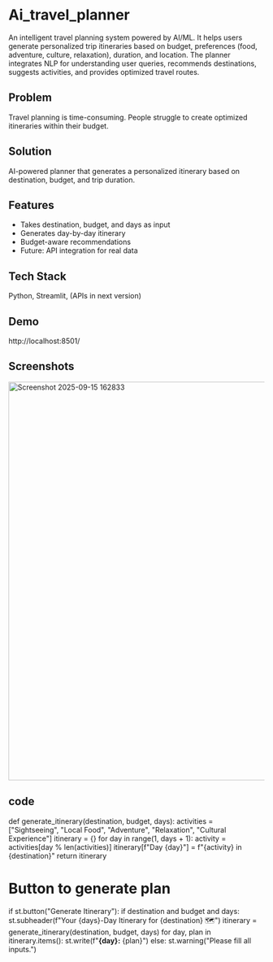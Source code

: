 # Ai_travel_planner
An intelligent travel planning system powered by AI/ML. It helps users generate personalized trip itineraries based on budget, preferences (food, adventure, culture, relaxation), duration, and location. The planner integrates NLP for understanding user queries, recommends destinations, suggests activities, and provides optimized travel routes.
## Problem
Travel planning is time-consuming. People struggle to create optimized itineraries within their budget.

## Solution
AI-powered planner that generates a personalized itinerary based on destination, budget, and trip duration.

## Features
- Takes destination, budget, and days as input
- Generates day-by-day itinerary
- Budget-aware recommendations
- Future: API integration for real data

## Tech Stack
Python, Streamlit, (APIs in next version)

## Demo
http://localhost:8501/

## Screenshots
<img width="1222" height="784" alt="Screenshot 2025-09-15 162833" src="https://github.com/user-attachments/assets/af7cbee3-bc9e-4120-9638-f6680325e6fc" />

## code
def generate_itinerary(destination, budget, days):
    activities = ["Sightseeing", "Local Food", "Adventure", "Relaxation", "Cultural Experience"]
    itinerary = {}
    for day in range(1, days + 1):
        activity = activities[day % len(activities)]
        itinerary[f"Day {day}"] = f"{activity} in {destination}"
    return itinerary

# Button to generate plan
if st.button("Generate Itinerary"):
    if destination and budget and days:
        st.subheader(f"Your {days}-Day Itinerary for {destination} 🗺️")
        itinerary = generate_itinerary(destination, budget, days)
        for day, plan in itinerary.items():
            st.write(f"**{day}:** {plan}")
    else:
        st.warning("Please fill all inputs.")


